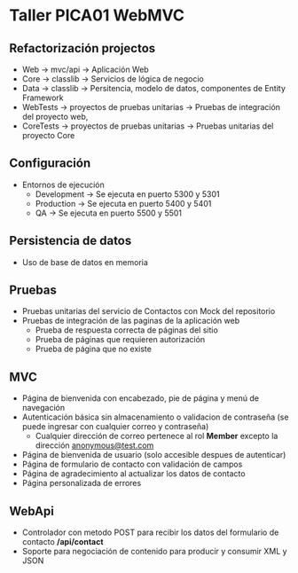 # Taller PICA01 WebMVC

## Refactorización projectos
* Web -> mvc/api -> Aplicación Web
* Core -> classlib -> Servicios de lógica de negocio
* Data -> classlib -> Persitencia, modelo de datos, componentes de Entity Framework
* WebTests -> proyectos de pruebas unitarias -> Pruebas de integración del proyecto web, 
* CoreTests -> proyectos de pruebas unitarias -> Pruebas unitarias del proyecto Core

## Configuración
* Entornos de ejecución
  - Development -> Se ejecuta en puerto 5300 y 5301
  - Production -> Se ejecuta en puerto 5400 y 5401
  - QA -> Se ejecuta en puerto 5500 y 5501
  
## Persistencia de datos
* Uso de base de datos en memoria

## Pruebas
* Pruebas unitarias del servicio de Contactos con Mock del repositorio
* Pruebas de integración de las paginas de la aplicación web
  - Prueba de respuesta correcta de páginas del sitio
  - Prueba de páginas que requieren autorización
  - Prueba de página que no existe

## MVC
* Página de bienvenida con encabezado, pie de página y menú de navegación
* Autenticación básica sin almacenamiento o validacion de contraseña (se puede ingresar con cualquier correo y contraseña)
  * Cualquier dirección de correo pertenece al rol **Member** excepto la dirección anonymous@test.com 
* Página de bienvenida de usuario (solo accesible despues de autenticar)
* Página de formulario de contacto con validación de campos
* Página de agradecimiento al actualizar los datos de contacto
* Página personalizada de errores 

## WebApi
* Controlador con metodo POST para recibir los datos del formulario de contacto **/api/contact**
* Soporte para negociación de contenido para producir y consumir XML y JSON 
